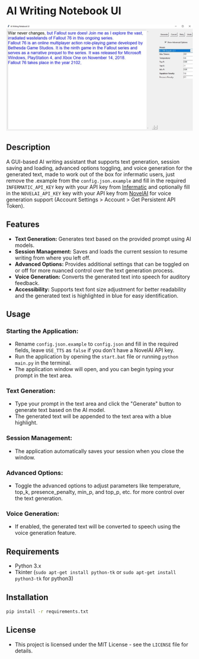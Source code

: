 # AI Writing Notebook UI

![AI Writing Notebook UI Screenshot](images/UI.JPG)

## Description
A GUI-based AI writing assistant that supports text generation, session saving and loading, advanced options toggling, and voice generation for the generated text, made to work out of the box for infermatic users, just remove the .example from the `config.json.example` and fill in the required `INFERMATIC_API_KEY` key with your API key from [Infermatic](https://ui.infermatic.ai/) and optionally fill in the `NOVELAI_API_KEY` key with your API key from [NovelAI](https://novelai.net/) for voice generation support (Account Settings > Account > Get Persistent API Token).

## Features
- **Text Generation:** Generates text based on the provided prompt using AI models.
- **Session Management:** Saves and loads the current session to resume writing from where you left off.
- **Advanced Options:** Provides additional settings that can be toggled on or off for more nuanced control over the text generation process.
- **Voice Generation:** Converts the generated text into speech for auditory feedback.
- **Accessibility:** Supports text font size adjustment for better readability and the generated text is highlighted in blue for easy identification.

## Usage
### Starting the Application:
- Rename `config.json.example` to `config.json` and fill in the required fields, leave `USE_TTS` as `false` if you don't have a NovelAI API key.
- Run the application by opening the `start.bat` file or running `python main.py` in the terminal.
- The application window will open, and you can begin typing your prompt in the text area.

### Text Generation:
- Type your prompt in the text area and click the "Generate" button to generate text based on the AI model.
- The generated text will be appended to the text area with a blue highlight.

### Session Management:
- The application automatically saves your session when you close the window.

### Advanced Options:
- Toggle the advanced options to adjust parameters like temperature, top_k, presence_penalty, min_p, and top_p, etc. for more control over the text generation.

### Voice Generation:
- If enabled, the generated text will be converted to speech using the voice generation feature.

## Requirements
- Python 3.x
- Tkinter (`sudo apt-get install python-tk` or `sudo apt-get install python3-tk` for python3)

## Installation
```bash
pip install -r requirements.txt
```

## License
- This project is licensed under the MIT License - see the `LICENSE` file for details.
